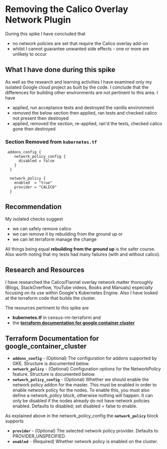 # Removing the Calico Overlay Network Plugin

During this spike I have concluded that
- no network policies are set that require the Calico overlay add-on
- whilst I cannot guarantee unwanted side effects - one or more are unlikely to occur


## What I have done during this spike

As well as the research and learning activities I have examined only my isolated Google cloud project as built by the code. I conclude that the differences for building other environments are not pertinent to this area. I have

- applied, run acceptance tests and destroyed the vanilla environment
- removed the below section then applied, ran tests and checked calico not present then destroyed
- applied, removed the section, re-applied, ran'd the tests, checked calico gone then destroyed

### Section Removed from **`kubernetes.tf`**

```
 addons_config {
    network_policy_config {
      disabled = false
    }
  }

  network_policy {
    enabled  = "true"
    provider = "CALICO"
  }
```

## Recommendation

My isolated checks suggest

- we can safely remove calico
- we can remove it by rebuilding from the ground up or
- we can let terraform manage the change

All things being equal **rebuilding from the ground up** is the safer course.
Also worth noting that my tests had many failures (with and without calico).


## Research and Resources

I have researched the Calico/Flannel overlay network matter thoroughly (Blogs, StackOverflow, YouTube videos, Books and Manuals) especially focusing on its use within Google's Kubernetes Engine. Also I have looked at the terraform code that builds the cluster.

The resources pertinent to this spike are

- **kubernetes.tf** in census-rm-terraform and
- the **[terraform documentation for google container cluster](https://www.terraform.io/docs/providers/google/r/container_cluster.html)**



## Terraform Documentation for google_container_cluster

- **`addons_config`** - (Optional) The configuration for addons supported by GKE. Structure is documented below.
- **`network_policy`** - (Optional) Configuration options for the NetworkPolicy feature. Structure is documented below.
- **`network_policy_config`** - (Optional) Whether we should enable the network policy addon for the master. This must be enabled in order to enable network policy for the nodes. To enable this, you must also define a network_policy block, otherwise nothing will happen. It can only be disabled if the nodes already do not have network policies enabled. Defaults to disabled; set disabled = false to enable.

As explained above in the network_policy_config the **`network_policy`** block supports

- **`provider`** - (Optional) The selected network policy provider. Defaults to PROVIDER_UNSPECIFIED.
- **`enabled`** - (Required) Whether network policy is enabled on the cluster.
